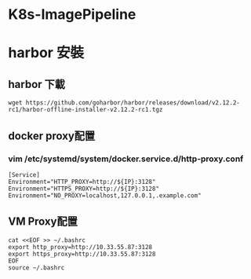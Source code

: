 # K8s-ImagePipeline
# harbor 安裝
## harbor 下載
``wget https://github.com/goharbor/harbor/releases/download/v2.12.2-rc1/harbor-offline-installer-v2.12.2-rc1.tgz``
## docker proxy配置
### vim /etc/systemd/system/docker.service.d/http-proxy.conf
```
[Service]
Environment="HTTP_PROXY=http://${IP}:3128"
Environment="HTTPS_PROXY=http://${IP}:3128"
Environment="NO_PROXY=localhost,127.0.0.1,.example.com"
```
## VM Proxy配置
```
cat <<EOF >> ~/.bashrc
export http_proxy=http://10.33.55.87:3128
export https_proxy=http://10.33.55.87:3128
EOF
source ~/.bashrc
```
